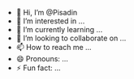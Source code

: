 - 👋 Hi, I’m @Pisadin
- 👀 I’m interested in ...
- 🌱 I’m currently learning ...
- 💞️ I’m looking to collaborate on ...
- 📫 How to reach me ...
- 😄 Pronouns: ...
- ⚡ Fun fact: ...

<!---
Pisadin/Pisadin is a ✨ special ✨ repository because its `README.md` (this file) appears on your GitHub profile.
You can click the Preview link to take a look at your changes.
--->
